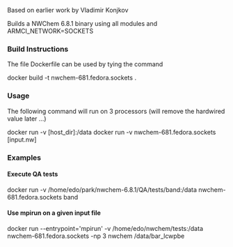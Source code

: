 Based on earlier work by Vladimir Konjkov

Builds a NWChem 6.8.1  binary using all modules and ARMCI_NETWORK=SOCKETS

### Build Instructions

The file Dockerfile can be used by tying the command

docker build -t  nwchem-681.fedora.sockets .

### Usage

The following command will run on 3 processors (will remove the hardwired value later ...)

docker run -v [host_dir]:/data docker run -v nwchem-681.fedora.sockets [input.nw]

### Examples

#### Execute QA tests

docker run -v /home/edo/park/nwchem-6.8.1/QA/tests/band:/data nwchem-681.fedora.sockets band

#### Use mpirun on a given input file

docker run --entrypoint='mpirun' -v /home/edo/nwchem/tests:/data nwchem-681.fedora.sockets -np 3 nwchem  /data/bar_lcwpbe
